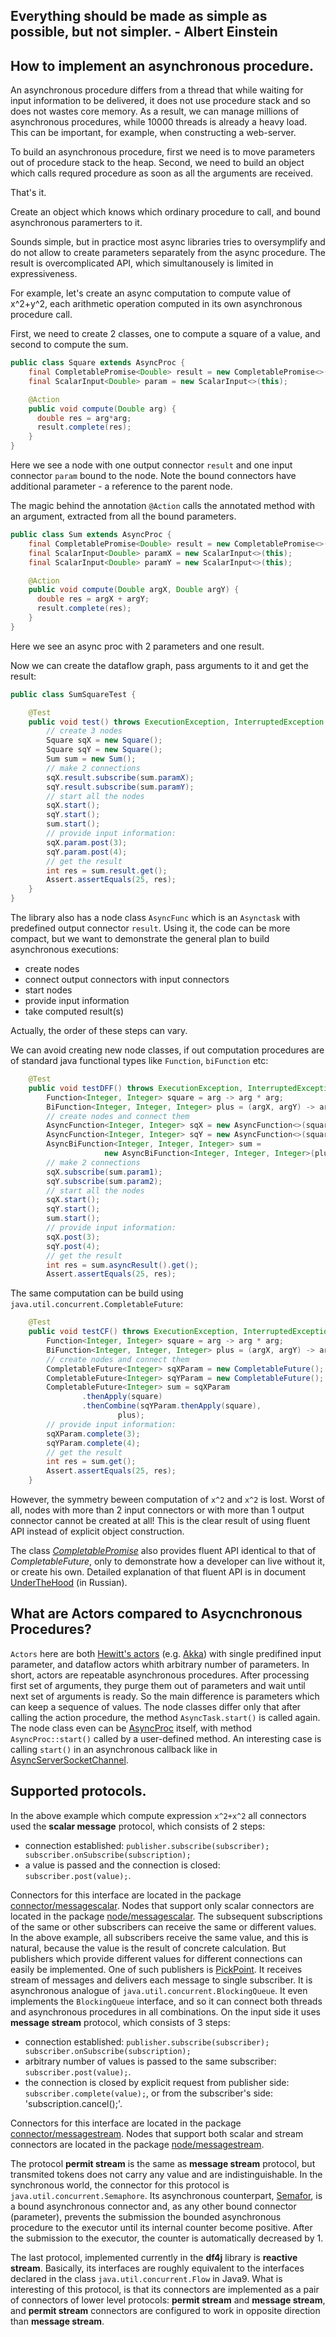 Everything should be made as simple as possible, but not simpler. - Albert Einstein
------------------- 

How to implement an asynchronous procedure.
------------------------------------------
An asynchronous procedure differs from a thread that while waiting for input information to be delivered, 
it does not use procedure stack and so does not wastes core memory. 
As a result, we can manage millions of asynchronous procedures,
while 10000 threads is already a heavy load. This can be important, for example, when constructing a web-server.

To build an asynchronous procedure, first we need is to move parameters out of procedure stack to the heap.
Second, we need to build an object which calls requred procedure as soon as all the arguments are received.

That's it.

Create an object which knows which ordinary procedure to call, and bound asynchronous paramerters to it.

Sounds simple, but in practice most async libraries tries to oversymplify and do not allow to create parameters separately from
the async procedure. The result is overcomplicated API, which simultanousely is limited in expressiveness.

For example, let's create an async computation to compute value of x^2+y^2, each arithmetic operation computed in its own asynchronous procedure call.

First, we need to create 2 classes, one to compute a square of a value, and second to compute the sum.


```java
public class Square extends AsyncProc {
    final CompletablePromise<Double> result = new CompletablePromise<>();
    final ScalarInput<Double> param = new ScalarInput<>(this);

    @Action
    public void compute(Double arg) {
      double res = arg*arg;
      result.complete(res);
    }
}
```
Here we see a node with one output connector `result` and one input connector `param` bound to the node.
Note the bound connectors have additional parameter - a reference to the parent node.

The magic behind the annotation `@Action` calls the annotated method with an argument, extracted from all the bound parameters.

```java
public class Sum extends AsyncProc {
    final CompletablePromise<Double> result = new CompletablePromise<>();
    final ScalarInput<Double> paramX = new ScalarInput<>(this);
    final ScalarInput<Double> paramY = new ScalarInput<>(this);

    @Action
    public void compute(Double argX, Double argY) {
      double res = argX + argY;
      result.complete(res);
    }
}
```
Here we see an async proc with 2 parameters and one result.

Now we can create the dataflow graph, pass arguments to it and get the result:

```java
public class SumSquareTest {

    @Test
    public void test() throws ExecutionException, InterruptedException {
        // create 3 nodes
        Square sqX = new Square();
        Square sqY = new Square();
        Sum sum = new Sum();
        // make 2 connections
        sqX.result.subscribe(sum.paramX);
        sqY.result.subscribe(sum.paramY);
        // start all the nodes
        sqX.start();
        sqY.start();
        sum.start();
        // provide input information:
        sqX.param.post(3);
        sqY.param.post(4);
        // get the result
        int res = sum.result.get();
        Assert.assertEquals(25, res);
    }
}
``` 

 The library also has a node class `AsyncFunc` which is an `Asynctask` with predefined output connector `result`.
 Using it, the code can be more compact, but we want to demonstrate the general plan to build asynchronous executions:
 
 - create nodes
 - connect output connectors with input connectors
 - start nodes
 - provide input information
 - take computed result(s)
 
Actually, the order of these steps can vary.

We can avoid creating new node classes, if out computation procedures are of standard java functional types like `Function`, 
`biFunction` etc:

```java
    @Test
    public void testDFF() throws ExecutionException, InterruptedException {
        Function<Integer, Integer> square = arg -> arg * arg;
        BiFunction<Integer, Integer, Integer> plus = (argX, argY) -> argX + argY;
        // create nodes and connect them
        AsyncFunction<Integer, Integer> sqX = new AsyncFunction<>(square);
        AsyncFunction<Integer, Integer> sqY = new AsyncFunction<>(square);
        AsyncBiFunction<Integer, Integer, Integer> sum =
                     new AsyncBiFunction<Integer, Integer, Integer>(plus);
        // make 2 connections
        sqX.subscribe(sum.param1);
        sqY.subscribe(sum.param2);
        // start all the nodes
        sqX.start();
        sqY.start();
        sum.start();
        // provide input information:
        sqX.post(3);
        sqY.post(4);
        // get the result
        int res = sum.asyncResult().get();
        Assert.assertEquals(25, res);
```
The same computation can be build using `java.util.concurrent.CompletableFuture`:

```java
    @Test
    public void testCF() throws ExecutionException, InterruptedException {
        Function<Integer, Integer> square = arg -> arg * arg;
        BiFunction<Integer, Integer, Integer> plus = (argX, argY) -> argX + argY;
        // create nodes and connect them
        CompletableFuture<Integer> sqXParam = new CompletableFuture();
        CompletableFuture<Integer> sqYParam = new CompletableFuture();
        CompletableFuture<Integer> sum = sqXParam
                .thenApply(square)
                .thenCombine(sqYParam.thenApply(square),
                        plus);
        // provide input information:
        sqXParam.complete(3);
        sqYParam.complete(4);
        // get the result
        int res = sum.get();
        Assert.assertEquals(25, res);
    }
```

However, the symmetry beween computation of `x^2` and `x^2` is lost.
Worst of all, nodes with more than 2 input connectors or with more than 1 output connector cannot be created at all!
This is the clear result of using fluent API instead of explicit object construction.

The class [_CompletablePromise_](src/main/java/org/df4j/core/boundconnector/messagescalar/CompletablePromise.java) also provides
fluent API identical to that of _CompletableFuture_, only to demonstrate how a developer can live without it, or create his own.
Detailed explanation of that fluent API is in document [UnderTheHood](/UnderTheHood.md) (in Russian).
 

What are Actors compared to Asycnchronous Procedures?
----------------------------------------------------
`Actors` here are both [Hewitt's actors](https://en.wikipedia.org/wiki/Actor_model) (e.g. [Akka](https://akka.io/)) 
with single predifined input parameter, and dataflow actors whith arbitrary number of parameters. 
In short, actors are repeatable asynchronous procedures. 
After processing first set of arguments, they purge them out of parameters and wait until next set of arguments is ready.
So the main difference is parameters which can keep a sequence of values. The node classes differ only that after calling the action procedure,
the method `AsyncTask.start()` is called again. 
The node class even can be [AsyncProc](src/main/java/org/df4j/core/tasknode/AsyncProc.java) itself, with method `AsyncProc::start()`
called by a user-defined method. 
An interesting case is calling `start()` in an asynchronous callback like in
 [AsyncServerSocketChannel](../df4j-nio2/src/main/java/org/df4j/nio2/net/AsyncServerSocketChannel.java).   

Supported protocols.
-------------------
In the above example which compute expression `x^2+x^2` all connectors used the **scalar message** protocol, 
which consists of 2 steps:
- connection established: `publisher.subscribe(subscriber); subscriber.onSubscribe(subscription);`
- a value is passed and the connection is closed: `subscriber.post(value);`.

Connectors for this interface are located in the  package [connector/messagescalar](src/main/java/org/df4j/core/boundconnector/messagescalar). 
Nodes that support only scalar connectors are located in the  package [node/messagescalar](src/main/java/org/df4j/core/tasknode/messagescalar). 
The subsequent subscriptions of the same or other subscribers can receive the same or different values. 
In the above example, all subscribers receive the same value, and this is natural, 
because the value is the result of concrete calculation. 
But publishers which provide different values for different connections can easily be implemented. 
One of such publishers is  [PickPoint](src/main/java/org/df4j/core/tasknode/messagestream/PickPoint.java). 
It receives stream of messages and delivers each message to single subscriber.
It is asynchronous analogue of `java.util.concurrent.BlockingQueue`.
It even implements the `BlockingQueue` interface, and so it can connect both threads and asynchronous procedures in all combinations.
On the input side it uses **message stream** protocol, which consists of 3 steps:

- connection established: `publisher.subscribe(subscriber); subscriber.onSubscribe(subscription);`
- arbitrary number of values is passed to the same subscriber: `subscriber.post(value);`.
- the connection is closed by explicit request from publisher side: `subscriber.complete(value);`,
 or from the subscriber's side: 'subscription.cancel();'. 

Connectors for this interface are located in the  package [connector/messagestream](src/main/java/org/df4j/core/boundconnector/messagestream). 
Nodes that support both scalar and stream connectors are located in the 
package [node/messagestream](src/main/java/org/df4j/core/tasknode/messagestream). 

The protocol **permit stream** is the same as **message stream** protocol,
 but transmited tokens does not carry any value and are indistinguishable.
In the synchronous world, the connector for this protocol is `java.util.concurrent.Semaphore`. 
Its asynchronous counterpart, [Semafor](src/main/java/org/df4j/core/boundconnector/permitstream/Semafor.java),
is a bound asynchronous connector and, as any other bound connector (parameter),
prevents the submission the bounded asynchronous procedure to the executor until its internal counter become positive. 
After the submission to the executor, the counter is automatically decreased by 1.

The last protocol, implemented currently in the **df4j** library is **reactive stream**.
Basically, its interfaces are roughly equivalent to the interfaces declared in the class `java.util.concurrent.Flow` in Java9.
What is interesting of this protocol, is that its connectors are implemented as a pair of connectors of lower level protocols:
 **permit stream** and **message stream**, and **permit stream** connectors are configured to work in opposite direction than **message stream**.
